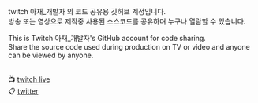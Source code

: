 
twitch 아재_개발자 의 코드 공유용 깃허브 계정입니다.<br>
방송 또는 영상으로 제작중 사용된 소스코드를 공유하며 누구나 열람할 수 있습니다.

This is Twitch 아재_개발자's GitHub account for code sharing.<br>
Share the source code used during production on TV or video and anyone can be viewed by anyone.
<br><br>


📺 [twitch live](http://www.twitch.tv/oyaji_dev)
<br>
📋 [twitter](https://twitter.com/home)
<br>
<!-- 🎥 [youtube]()
<br> -->
